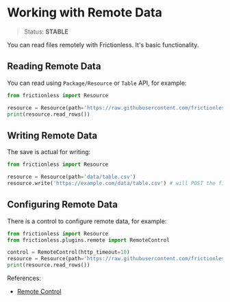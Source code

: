 # Working with Remote Data

> Status: **STABLE**

You can read files remotely with Frictionless. It's basic functionality.

## Reading Remote Data

You can read using `Package/Resource` or `Table` API, for example:

```python
from frictionless import Resource

resource = Resource(path='https://raw.githubusercontent.com/frictionlessdata/frictionless-py/master/data/table.csv')
print(resource.read_rows())
```

## Writing Remote Data

The save is actual for writing:


```py
from frictionless import Resource

resource = Resource(path='data/table.csv')
resource.write('https://example.com/data/table.csv') # will POST the file to the server
```

## Configuring Remote Data

There is a control to configure remote data, for example:

```python
from frictionless import Resource
from frictionless.plugins.remote import RemoteControl

control = RemoteControl(http_timeout=10)
resource = Resource(path='https://raw.githubusercontent.com/frictionlessdata/frictionless-py/master/data/table.csv', control=control)
print(resource.read_rows())
```

References:
- [Remote Control](https://frictionlessdata.io/tooling/python/schemes-reference/#remote)
